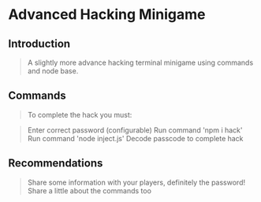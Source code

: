 # Advanced Hacking Minigame

## Introduction

> A slightly more advance hacking terminal minigame using commands and node base.

## Commands

> To complete the hack you must:

> Enter correct password (configurable)
> Run command 'npm i hack'
> Run command 'node inject.js'
> Decode passcode to complete hack

## Recommendations

> Share some information with your players, definitely the password!
> Share a little about the commands too
